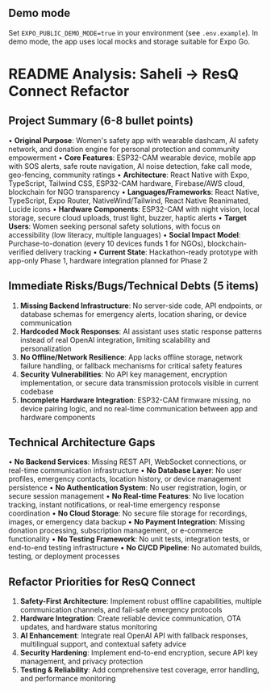 Demo mode
---------

Set `EXPO_PUBLIC_DEMO_MODE=true` in your environment (see `.env.example`). In demo mode, the app uses local mocks and storage suitable for Expo Go.

# README Analysis: Saheli → ResQ Connect Refactor

## Project Summary (6-8 bullet points)

• **Original Purpose**: Women's safety app with wearable dashcam, AI safety network, and donation engine for personal protection and community empowerment
• **Core Features**: ESP32-CAM wearable device, mobile app with SOS alerts, safe route navigation, AI noise detection, fake call mode, geo-fencing, community ratings
• **Architecture**: React Native with Expo, TypeScript, Tailwind CSS, ESP32-CAM hardware, Firebase/AWS cloud, blockchain for NGO transparency
• **Languages/Frameworks**: React Native, TypeScript, Expo Router, NativeWind/Tailwind, React Native Reanimated, Lucide icons
• **Hardware Components**: ESP32-CAM with night vision, local storage, secure cloud uploads, trust light, buzzer, haptic alerts
• **Target Users**: Women seeking personal safety solutions, with focus on accessibility (low literacy, multiple languages)
• **Social Impact Model**: Purchase-to-donation (every 10 devices funds 1 for NGOs), blockchain-verified delivery tracking
• **Current State**: Hackathon-ready prototype with app-only Phase 1, hardware integration planned for Phase 2

## Immediate Risks/Bugs/Technical Debts (5 items)

1. **Missing Backend Infrastructure**: No server-side code, API endpoints, or database schemas for emergency alerts, location sharing, or device communication
2. **Hardcoded Mock Responses**: AI assistant uses static response patterns instead of real OpenAI integration, limiting scalability and personalization
3. **No Offline/Network Resilience**: App lacks offline storage, network failure handling, or fallback mechanisms for critical safety features
4. **Security Vulnerabilities**: No API key management, encryption implementation, or secure data transmission protocols visible in current codebase
5. **Incomplete Hardware Integration**: ESP32-CAM firmware missing, no device pairing logic, and no real-time communication between app and hardware components

## Technical Architecture Gaps

• **No Backend Services**: Missing REST API, WebSocket connections, or real-time communication infrastructure
• **No Database Layer**: No user profiles, emergency contacts, location history, or device management persistence
• **No Authentication System**: No user registration, login, or secure session management
• **No Real-time Features**: No live location tracking, instant notifications, or real-time emergency response coordination
• **No Cloud Storage**: No secure file storage for recordings, images, or emergency data backup
• **No Payment Integration**: Missing donation processing, subscription management, or e-commerce functionality
• **No Testing Framework**: No unit tests, integration tests, or end-to-end testing infrastructure
• **No CI/CD Pipeline**: No automated builds, testing, or deployment processes

## Refactor Priorities for ResQ Connect

1. **Safety-First Architecture**: Implement robust offline capabilities, multiple communication channels, and fail-safe emergency protocols
2. **Hardware Integration**: Create reliable device communication, OTA updates, and hardware status monitoring
3. **AI Enhancement**: Integrate real OpenAI API with fallback responses, multilingual support, and contextual safety advice
4. **Security Hardening**: Implement end-to-end encryption, secure API key management, and privacy protection
5. **Testing & Reliability**: Add comprehensive test coverage, error handling, and performance monitoring
